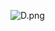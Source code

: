 ![D.png](https://github.com/Tan12d/Python_Turtle/assets/100254217/622ade83-ab29-46d6-bb39-e5a23f8e96f4)
